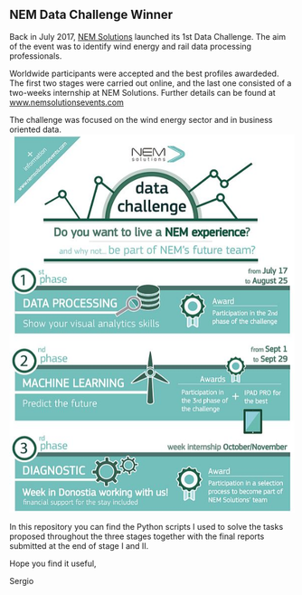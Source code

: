 ## NEM Data Challenge Winner

Back in July 2017, [NEM Solutions](http://nemsolutions.com) launched its 1st Data Challenge. The aim of the event was to identify wind energy and rail data processing professionals.

Worldwide participants were accepted and the best profiles awardeded. The first two stages were carried out online, and the last one consisted of a two-weeks internship at NEM Solutions. Further details can be found at www.nemsolutionsevents.com

The challenge was focused on the wind energy sector and in business oriented data.
![DataChallenge](figures/DataChallenge.jpg)

In this repository you can find the Python scripts I used to solve the tasks proposed throughout the three stages together with the final reports submitted at the end of stage I and II. 

Hope you find it useful,

Sergio

